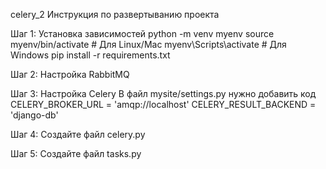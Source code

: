 celery_2
Инструкция по развертыванию проекта

Шаг 1: Установка зависимостей python -m venv myenv 
  source myenv/bin/activate # Для Linux/Mac 
  myenv\Scripts\activate # Для Windows 
pip install -r requirements.txt

Шаг 2: Настройка RabbitMQ

Шаг 3: Настройка Celery В файл mysite/settings.py нужно добавить код CELERY_BROKER_URL = 'amqp://localhost' CELERY_RESULT_BACKEND = 'django-db'

Шаг 4: Создайте файл celery.py

Шаг 5: Создайте файл tasks.py
